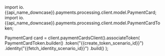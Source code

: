 import io.{{api_name_downcase}}.payments.processing.client.model.PaymentCard;
import io.{{api_name_downcase}}.payments.processing.client.model.PaymentCardToken;

PaymentCard card = client.paymentCardsClient().associateToken(
    PaymentCardToken.builder()
            .token("{{create_token_scenario_id}}")
            .identity("{{fetch_identity_scenario_id}}")
    .build()
);
